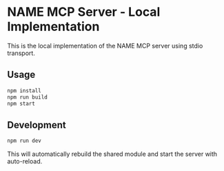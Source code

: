 # NAME MCP Server - Local Implementation

This is the local implementation of the NAME MCP server using stdio transport.

## Usage

```bash
npm install
npm run build
npm start
```

## Development

```bash
npm run dev
```

This will automatically rebuild the shared module and start the server with auto-reload.